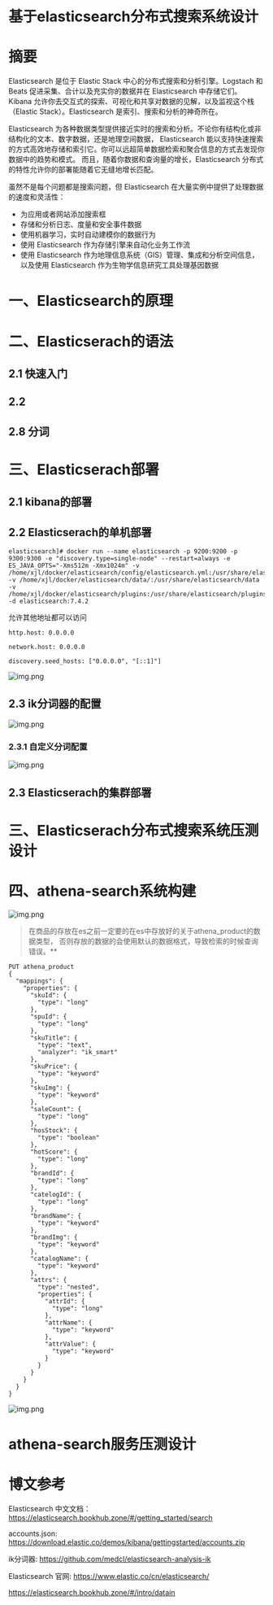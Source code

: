 # 基于elasticsearch分布式搜索系统设计

# 摘要

Elasticsearch 是位于 Elastic Stack 中心的分布式搜索和分析引擎。Logstach 和 Beats 促进采集、合计以及充实你的数据并在 Elasticsearch 中存储它们。
Kibana 允许你去交互式的探索、可视化和共享对数据的见解，以及监视这个栈（Elastic Stack）。Elasticsearch 是索引、搜索和分析的神奇所在。

Elasticsearch 为各种数据类型提供接近实时的搜索和分析。不论你有结构化或非结构化的文本、数字数据，还是地理空间数据，
Elasticsearch 能以支持快速搜索的方式高效地存储和索引它。你可以远超简单数据检索和聚合信息的方式去发现你数据中的趋势和模式。
而且，随着你数据和查询量的增长，Elasticsearch 分布式的特性允许你的部署能随着它无缝地增长匹配。

虽然不是每个问题都是搜索问题，但 Elasticsearch 在大量实例中提供了处理数据的速度和灵活性：

- 为应用或者网站添加搜索框
- 存储和分析日志、度量和安全事件数据
- 使用机器学习，实时自动建模你的数据行为
- 使用 Elasticsearch 作为存储引擎来自动化业务工作流
- 使用 Elasticsearch 作为地理信息系统（GIS）管理、集成和分析空间信息，以及使用 Elasticsearch 作为生物学信息研究工具处理基因数据


# 一、Elasticsearch的原理


## 


# 二、Elasticserach的语法


## 2.1 快速入门



## 2.2 


## 2.8 分词



# 三、Elasticserach部署


## 2.1 kibana的部署



## 2.2 Elasticserach的单机部署

```shell
elasticsearch]# docker run --name elasticsearch -p 9200:9200 -p 9300:9300 -e "discovery.type=single-node" --restart=always -e ES_JAVA_OPTS="-Xms512m -Xmx1024m" -v /home/xjl/docker/elasticsearch/config/elasticsearch.yml:/usr/share/elasticsearch/config/elasticsearch.yml -v /home/xjl/docker/elasticsearch/data/:/usr/share/elasticsearch/data -v /home/xjl/docker/elasticsearch/plugins:/usr/share/elasticsearch/plugins -d elasticsearch:7.4.2
```

允许其他地址都可以访问

```shell
http.host: 0.0.0.0

network.host: 0.0.0.0

discovery.seed_hosts: ["0.0.0.0", "[::1]"]
```

![img.png](images/elasticsearch启动成功.png)
 


## 2.3 ik分词器的配置

![img.png](images/ik分词器的配置.png)


### 2.3.1 自定义分词配置

![img.png](images/自定义分词配置.png)


## 2.3 Elasticserach的集群部署


# 三、Elasticserach分布式搜索系统压测设计


# 四、athena-search系统构建

![img.png](images/athena-search环境构建与测试.png)

> 在商品的存放在es之前一定要的在es中存放好的关于athena_product的数据类型，
> 否则存放的数据的会使用默认的数据格式，导致检索的时候查询错误。**

```shell
PUT athena_product
{
  "mappings": {
    "properties": {
      "skuId": {
        "type": "long"
      },
      "spuId": {
        "type": "long"
      },
      "skuTitle": {
        "type": "text",
        "analyzer": "ik_smart"
      },
      "skuPrice": {
        "type": "keyword"
      },
      "skuImg": {
        "type": "keyword"
      },
      "saleCount": {
        "type": "long"
      },
      "hosStock": {
        "type": "boolean"
      },
      "hotScore": {
        "type": "long"
      },
      "brandId": {
        "type": "long"
      },
      "catelogId": {
        "type": "long"
      },
      "brandName": {
        "type": "keyword"
      },
      "brandImg": {
        "type": "keyword"
      },
      "catalogName": {
        "type": "keyword"
      },
      "attrs": {
        "type": "nested",
        "properties": {
          "attrId": {
            "type": "long"
          },
          "attrName": {
            "type": "keyword"
          },
          "attrValue": {
            "type": "keyword"
          }
        }
      }
    }
  }
}
```

![img.png](images/athena的数据模型.png)

# athena-search服务压测设计


# 博文参考

Elasticsearch 中文文档： https://elasticsearch.bookhub.zone/#/getting_started/search

accounts.json: https://download.elastic.co/demos/kibana/gettingstarted/accounts.zip

ik分词器: https://github.com/medcl/elasticsearch-analysis-ik

Elasticsearch 官网: https://www.elastic.co/cn/elasticsearch/

https://elasticsearch.bookhub.zone/#/intro/datain

